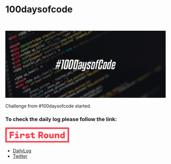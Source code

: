 # 100daysofcode

<img src="" >

![image](/Resources/aaaaaaaaaaaaaaaaaaaaab.jpg)

Challenge from #100daysofcode started.


### To check the daily log please follow the link:


<img src="Resources/first_round_logo_red.png"
      style="width: 200px;"/>

- [DailyLog](https://github.com/emon535/100daysofcode/blob/master/DailyLog.md)
- [Twitter](https://twitter.com/emon535)
